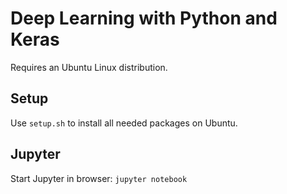 # Deep Learning with Python and Keras
Requires an Ubuntu Linux distribution.

## Setup
Use `setup.sh` to install all needed packages on Ubuntu.

## Jupyter 
Start Jupyter in browser: `jupyter notebook` 
